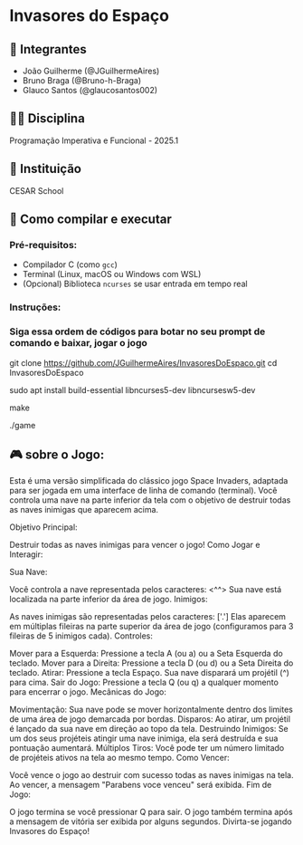 # Invasores do Espaço

## 👥 Integrantes
- João Guilherme (@JGuilhermeAires)
- Bruno Braga (@Bruno-h-Braga)
- Glauco Santos (@glaucosantos002)

## 🧑‍🏫 Disciplina
Programação Imperativa e Funcional - 2025.1

## 🏫 Instituição
CESAR School

## 🧰 Como compilar e executar

### Pré-requisitos:
- Compilador C (como `gcc`)
- Terminal (Linux, macOS ou Windows com WSL)
- (Opcional) Biblioteca `ncurses` se usar entrada em tempo real

### Instruções:

### Siga essa ordem de códigos para botar no seu prompt de comando e baixar, jogar o jogo 
git clone https://github.com/JGuilhermeAires/InvasoresDoEspaco.git
cd InvasoresDoEspaco

sudo apt install build-essential libncurses5-dev libncursesw5-dev

make

./game
   
## 🎮 sobre o Jogo:

Esta é uma versão simplificada do clássico jogo Space Invaders, adaptada para ser jogada em uma interface de linha de comando (terminal). 
Você controla uma nave na parte inferior da tela com o objetivo de destruir todas as naves inimigas que aparecem acima.

Objetivo Principal:

Destruir todas as naves inimigas para vencer o jogo!
Como Jogar e Interagir:

Sua Nave:

Você controla a nave representada pelos caracteres: <^^>
Sua nave está localizada na parte inferior da área de jogo.
Inimigos:

As naves inimigas são representadas pelos caracteres: ['.']
Elas aparecem em múltiplas fileiras na parte superior da área de jogo (configuramos para 3 fileiras de 5 inimigos cada).
Controles:

Mover para a Esquerda: Pressione a tecla A (ou a) ou a Seta Esquerda do teclado.
Mover para a Direita: Pressione a tecla D (ou d) ou a Seta Direita do teclado.
Atirar: Pressione a tecla Espaço. Sua nave disparará um projétil (^) para cima.
Sair do Jogo: Pressione a tecla Q (ou q) a qualquer momento para encerrar o jogo.
Mecânicas do Jogo:

Movimentação: Sua nave pode se mover horizontalmente dentro dos limites de uma área de jogo demarcada por bordas.
Disparos: Ao atirar, um projétil é lançado da sua nave em direção ao topo da tela.
Destruindo Inimigos: Se um dos seus projéteis atingir uma nave inimiga, ela será destruída e sua pontuação aumentará.
Múltiplos Tiros: Você pode ter um número limitado de projéteis ativos na tela ao mesmo tempo.
Como Vencer:

Você vence o jogo ao destruir com sucesso todas as naves inimigas na tela.
Ao vencer, a mensagem "Parabens voce venceu" será exibida.
Fim de Jogo:

O jogo termina se você pressionar Q para sair.
O jogo também termina após a mensagem de vitória ser exibida por alguns segundos.
Divirta-se jogando Invasores do Espaço!
